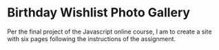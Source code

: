 # Birthday Wishlist Photo Gallery

Per the final project of the Javascript online course, I am to create a site with six pages following the instructions of the assignment. 
